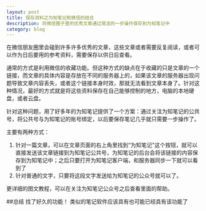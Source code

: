 ```yaml
---
layout: post
title: 保存资料之为知笔记和微信的结合
description: 将微信圈子里的优秀文章通过简洁的一步操作保存到为知笔记中
category: blog
---
```

在微信朋友圈里会碰到许多许多优秀的文章，这些文章或者需要反复阅读，或者可以作为日后要用的参考资料，需要保存以供日后查看。

通常的方式是利用微信的收藏功能。但这种方式的缺点在于收藏的只是文章的一个链接，而文章的具体内容是存放在不同的服务器上的，如果该文章的服务器出现问题导致文章内容丢失，或者这个链接本身时效，那就无法看到文章本身了。针对这种情况，最好的方式就是将这些资料保存在自己能够控制的地方，电脑的本地硬盘，或者云盘。

针对这种问题，用了好多年的为知笔记提供了一个方案：通过关注为知笔记的公共号，将公共号与为知笔记的账号绑定，以后要保存笔记几乎就只需要一步操作了。

主要有两种方式：
1. 针对一篇文章，可以在文章页面的右上角里找到“为知笔记"这个按钮，就可以直接发送该文章链接到为知笔记公共号，为知笔记的后台会将该链接的内容保存到为知笔记中；之后只要打开为知笔记客户端，和服务器同步一下就可以看到了
2. 针对普通的文字，只要将这段文字发送给为知笔记的公众号就可以了。

更详细的图文教程，可以在关注为知笔记公众号之后查看里面的帮助。

##总结
找了好久的功能！
类似的笔记软件应该具有也可能已经具有该功能了





[Asher]: http://blog.iot-top.com	"Asher"